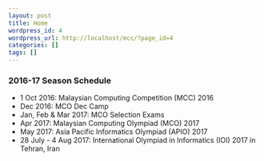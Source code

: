 ```yaml
---
layout: post
title: Home
wordpress_id: 4
wordpress_url: http://localhost/mcc/?page_id=4
categories: []
tags: []
---
```

### 2016-17 Season Schedule
- 1 Oct 2016: Malaysian Computing Competition (MCC) 2016
- Dec 2016: MCO Dec Camp
- Jan, Feb & Mar 2017: MCO Selection Exams
- Apr 2017: Malaysian Computing Olympiad (MCO) 2017
- May 2017: Asia Pacific Informatics Olympiad (APIO) 2017
- 28 July - 4 Aug 2017: International Olympiad in Informatics (IOI) 2017 in Tehran, Iran
